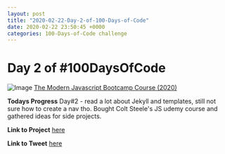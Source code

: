 ```yaml
---
layout: post
title: "2020-02-22-Day-2-of-100-Days-of-Code"
date: 2020-02-22 23:50:45 +0000
categories: 100-Days-of-Code challenge
---
```


# Day 2 of #100DaysOfCode
![Image](https://about.udemy.com/wp-content/uploads/2016/07/about-default.png)
[The Modern Javascript Bootcamp Course (2020)](https://www.udemy.com/course/javascript-beginners-complete-tutorial/)
<br/>

**Todays Progress**
Day#2 - read a lot about Jekyll and templates, still not sure how to create a nav tho. Bought Colt Steele's JS udemy course and gathered ideas for side projects.
<br/>

**Link to Project**
[here](https//prototowb.github.io)
<br/>

**Link to Tweet**
[here](https://twitter.com/prototowb/status/1231351298940903429)

